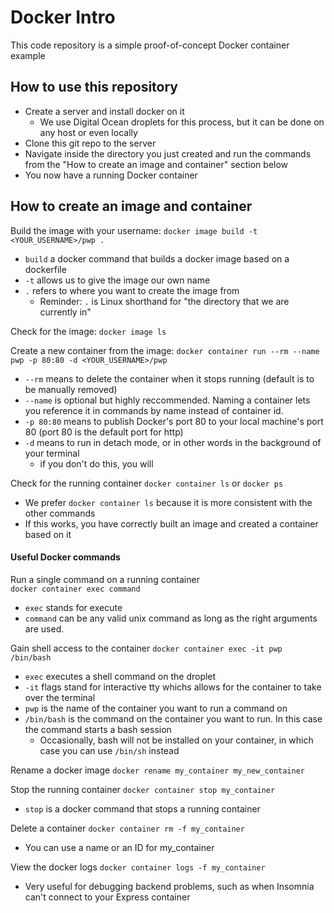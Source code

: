 # Docker Intro
This code repository is a simple proof-of-concept Docker container example

## How to use this repository
- Create a server and install docker on it
  - We use Digital Ocean droplets for this process, but it can be done on any host or even locally
- Clone this git repo to the server
- Navigate inside the directory you just created and run the commands from the "How to create an image and container" section below
- You now have a running Docker container

## How to create an image and container
Build the image with your username: 
`docker image build -t <YOUR_USERNAME>/pwp .`
* `build` a docker command that builds a docker image based on a dockerfile
* `-t` allows us to give the image our own name
* `.` refers to where you want to create the image from
  * Reminder: `.` is Linux shorthand for "the directory that we are currently in"

Check for the image: 
`docker image ls`

Create a new container from the image:
`docker container run --rm --name pwp -p 80:80 -d <YOUR_USERNAME>/pwp`
* `--rm` means to delete the container when it stops running (default is to be manually removed)
* `--name` is optional but highly reccommended. Naming a container lets you reference it in commands by name instead of container id.
* `-p 80:80` means to publish Docker's port 80 to your local machine's port 80 (port 80 is the default port for http)
* `-d` means to run in detach mode, or in other words in the background of your terminal
  * if you don't do this, you will 

Check for the running container
`docker container ls` or `docker ps`
* We prefer `docker container ls` because it is more consistent with the other commands
* If this works, you have correctly built an image and created a container based on it


#### Useful Docker commands
Run a single command on a running container  
`docker container exec command`
- `exec` stands for execute 
- `command` can be any valid unix command as long as the right arguments are used.  

Gain shell access to the container
`docker container exec -it pwp /bin/bash`
* `exec` executes a shell command on the droplet
* `-it` flags stand for interactive tty whichs allows for the container to take over the terminal
* `pwp` is the name of the container you want to run a command on
* `/bin/bash` is the command on the container you want to run. In this case the command starts a bash session
  * Occasionally, bash will not be installed on your container, in which case you can use `/bin/sh` instead

Rename a docker image
`docker rename my_container my_new_container`

Stop the running container
`docker container stop my_container`
* `stop` is a docker command that stops a running container

Delete a container 
`docker container rm -f my_container`
- You can use a name or an ID for my_container

View the docker logs
`docker container logs -f my_container`
- Very useful for debugging backend problems, such as when Insomnia can't connect to your Express container
